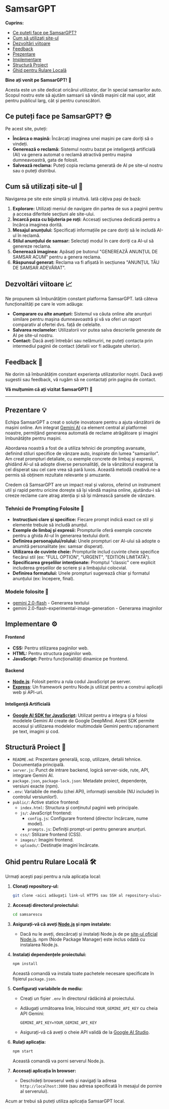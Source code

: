 # SamsarGPT

**Cuprins:**

*   [Ce puteți face pe SamsarGPT?](#Ce-puteți-face-pe-SamsarGPT?-😎)
*   [Cum să utilizați site-ul](#cum-sa-utilizati-site-ul)
*   [Dezvoltări viitoare](#dezvoltari-viitoare)
*   [Feedback](#feedback)
*   [Prezentare](#prezentare)
*   [Implementare](#implementare)
*   [Structură Proiect](#structura-proiect)
*   [Ghid pentru Rulare Locală](#ghid-pentru-rulare-locala)

**Bine ați venit pe SamsarGPT!** 👋

Acesta este un site dedicat oricărui utilizator, dar în special samsarilor auto. Scopul nostru este să ajutăm samsarii să vândă mașini cât mai ușor, atât pentru publicul larg, cât și pentru cunoscători.

## Ce puteți face pe SamsarGPT? 😎

Pe acest site, puteți:

*   **Încărca o mașină:** Încărcați imaginea unei mașini pe care doriți să o vindeți.
*   **Generează o reclamă:** Sistemul nostru bazat pe inteligență artificială (AI) va genera automat o reclamă atractivă pentru mașina dumneavoastră, gata de folosit.
*   **Salvează reclama:** Puteți copia reclama generată de AI pe site-ul nostru sau o puteți distribui.

## Cum să utilizați site-ul 🚀

Navigarea pe site este simplă și intuitivă. Iată câțiva pași de bază:

1.  **Explorare:** Utilizați meniul de navigare din partea de sus a paginii pentru a accesa diferitele secțiuni ale site-ului.
2.  **Încarcă poza cu bijuteria pe roți:** Accesați secțiunea dedicată pentru a încărca imaginea dorită.
3.  **Mesajul anunțului:** Specificați informațiile pe care doriți să le includă AI-ul în reclamă.
4.  **Stilul anunțului de samsar:** Selectați modul în care doriți ca AI-ul să genereze reclama.
5.  **Generează imaginea:** Apăsați pe butonul "GENEREAZĂ ANUNȚUL DE SAMSAR ACUM" pentru a genera reclama.
6.  **Răspunsul generat:** Reclama va fi afișată în secțiunea "ANUNȚUL TĂU DE SAMSAR ADEVĂRAT".

## Dezvoltări viitoare 📈

Ne propunem să îmbunătățim constant platforma SamsarGPT. Iată câteva funcționalități pe care le vom adăuga:

*   **Comparare cu alte anunțuri:** Sistemul va căuta online alte anunțuri similare pentru mașina dumneavoastră și vă va oferi un raport comparativ al ofertei dvs. față de celelalte.
*   **Salvarea reclamelor:** Utilizatorii vor putea salva descrierile generate de AI pe site-ul nostru.
*   **Contact:** Dacă aveți întrebări sau nelămuriri, ne puteți contacta prin intermediul paginii de contact (detalii vor fi adăugate ulterior).

## Feedback 💬

Ne dorim să îmbunătățim constant experiența utilizatorilor noștri. Dacă aveți sugestii sau feedback, vă rugăm să ne contactați prin pagina de contact.

**Vă mulțumim că ați vizitat SamsarGPT!** 🎉

---

## Prezentare 💡

Echipa SamsarGPT a creat o soluție inovatoare pentru a ajuta vânzătorii de mașini online. Am integrat [Gemini AI](https://ai.google.dev/) ca element central al platformei noastre, permițând generarea automată de reclame atrăgătoare și imagini îmbunătățite pentru mașini.

Abordarea noastră a fost de a utiliza tehnici de prompting avansate, definind stiluri specifice de vânzare auto, inspirate din lumea "samsarilor". Am creat prompturi detaliate, cu exemple concrete de limbaj și expresii, ghidând AI-ul să adopte diverse personalități, de la vânzătorul exagerat la cel disperat sau cel care vrea să pară luxos. Această metodă creativă ne-a permis să obținem rezultate relevante și amuzante.

Credem că SamsarGPT are un impact real și valoros, oferind un instrument util și rapid pentru oricine dorește să își vândă mașina online, ajutându-i să creeze reclame care atrag atenția și să își mărească șansele de vânzare.

### Tehnici de Prompting Folosite 🧠

*   **Instrucțiuni clare și specifice:** Fiecare prompt indică exact ce stil și elemente trebuie să includă anunțul.
*   **Exemple de limbaj și expresii:** Prompturile oferă exemple concrete pentru a ghida AI-ul în generarea textului dorit.
*   **Definirea personajului/rolului:** Unele prompturi cer AI-ului să adopte o anumită personalitate (ex: samsar disperat).
*   **Utilizarea de cuvinte cheie:** Prompturile includ cuvinte cheie specifice fiecărui stil (ex: "FULL OPTION", "URGENT", "EDITION LIMITATĂ").
*   **Specificarea greșelilor intenționate:** Promptul "classic" cere explicit includerea greșelilor de scriere și a limbajului colocvial.
*   **Definirea formatului:** Unele prompturi sugerează chiar și formatul anunțului (ex: începere, final).

### Modele folosite 🤖

*   [gemini 2.0-flash](https://ai.google.dev/models/gemini) - Generarea textului
*   gemini 2.0-flash-experimental-image-generation - Generarea imaginilor

## Implementare ⚙️

#### Frontend

*   **CSS:** Pentru stilizarea paginilor web.
*   **HTML:** Pentru structura paginilor web.
*   **JavaScript:** Pentru funcționalități dinamice pe frontend.

#### Backend

*   **[Node.js](https://nodejs.org/)**: Folosit pentru a rula codul JavaScript pe server.
*   **[Express](https://expressjs.com/)**: Un framework pentru Node.js utilizat pentru a construi aplicații web și API-uri.

#### Inteligență Artificială <a name="inteligenta-artificiala"></a>

*   **[Google AI SDK for JavaScript](https://ai.google.dev/):** Utilizat pentru a integra și a folosi modelele Gemini AI create de Google DeepMind. Acest SDK permite accesul și utilizarea modelelor multimodale Gemini pentru raționament pe text, imagini și cod.

## Structură Proiect 📂

*   `README.md`: Prezentare generală, scop, utilizare, detalii tehnice. Documentația principală.
*   `server.js`: Punct de intrare backend, logică server-side, rute, API, integrare Gemini AI.
*   `package.json`, `package-lock.json`: Metadate proiect, dependențe, versiuni exacte (npm).
*   `.env`: Variabile de mediu (chei API), informații sensibile (NU includeți în controlul versiunilor!).
*   `public/`: Active statice frontend:
    *   `index.html`: Structura și conținutul paginii web principale.
    *   `js/`: JavaScript frontend:
        *   `config.js`: Configurare frontend (director încărcare, nume model).
        *   `prompts.js`: Definiții prompt-uri pentru generare anunțuri.
    *   `css/`: Stilizare frontend (CSS).
    *   `images/`: Imagini frontend.
    *   `uploads/`: Destinație imagini încărcate.


## Ghid pentru Rulare Locală 🛠️

Urmați acești pași pentru a rula aplicația local:

1.  **Clonați repository-ul:**

    ```bash
    git clone <aici adăugați link-ul HTTPS sau SSH al repository-ului>
    ```

2.  **Accesați directorul proiectului:**

    ```bash
    cd samsarescu
    ```

3.  **Asigurați-vă că aveți [Node.js](https://nodejs.org/) și npm instalate:**

    *   Dacă nu le aveți, descărcați și instalați Node.js de pe [site-ul oficial Node.js](https://nodejs.org/). npm (Node Package Manager) este inclus odată cu instalarea Node.js.

4.  **Instalați dependențele proiectului:**

    ```bash
    npm install
    ```

    Această comandă va instala toate pachetele necesare specificate în fișierul `package.json`.

5.  **Configurați variabilele de mediu:**

    *   Creați un fișier `.env` în directorul rădăcină al proiectului.
    *   Adăugați următoarea linie, înlocuind `YOUR_GEMINI_API_KEY` cu cheia API Gemini:

        ```
        GEMINI_API_KEY=YOUR_GEMINI_API_KEY
        ```

    *   Asigurați-vă că aveți o cheie API validă de la [Google AI Studio](https://makersuite.google.com/).

6.  **Rulați aplicația:**

    ```bash
    npm start
    ```

    Această comandă va porni serverul Node.js.

7.  **Accesați aplicația în browser:**

    *   Deschideți browserul web și navigați la adresa `http://localhost:3000` (sau adresa specificată în mesajul de pornire al serverului).

Acum ar trebui să puteți utiliza aplicația SamsarGPT local.
